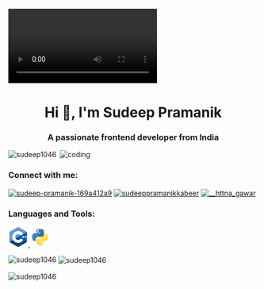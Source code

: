 ![logo](https://github.com/sudeep1046/sudeep1046/blob/main/Untitled%20design.mp4)
<h1 align="center">Hi 👋, I'm Sudeep Pramanik</h1>
<h3 align="center">A passionate frontend developer from India</h3>

<img align="right" alt="coding" width="400" src="https://camo.githubusercontent.com/4d9f5ecceb711eec6e2018f38a5677dc657c9738d4a65ba3b928c41c0a45b439/68747470733a2f2f6d69726f2e6d656469756d2e636f6d2f6d61782f313336302f302a37513379765349765f7430696f4a2d5a2e676966">

<p align="left"> <img src="https://komarev.com/ghpvc/?username=sudeep1046&label=Profile%20views&color=0e75b6&style=flat" alt="sudeep1046" /> </p>

<h3 align="left">Connect with me:</h3>
<p align="left">
<a href="https://linkedin.com/in/sudeep-pramanik-169a412a9" target="blank"><img align="center" src="https://raw.githubusercontent.com/rahuldkjain/github-profile-readme-generator/master/src/images/icons/Social/linked-in-alt.svg" alt="sudeep-pramanik-169a412a9" height="30" width="40" /></a>
<a href="https://kaggle.com/sudeeppramanikkabeer" target="blank"><img align="center" src="https://raw.githubusercontent.com/rahuldkjain/github-profile-readme-generator/master/src/images/icons/Social/kaggle.svg" alt="sudeeppramanikkabeer" height="30" width="40" /></a>
<a href="https://instagram.com/__httna_gawar" target="blank"><img align="center" src="https://raw.githubusercontent.com/rahuldkjain/github-profile-readme-generator/master/src/images/icons/Social/instagram.svg" alt="__httna_gawar" height="30" width="40" /></a>
</p>

<h3 align="left">Languages and Tools:</h3>
<p align="left"> <a href="https://www.w3schools.com/cpp/" target="_blank" rel="noreferrer"> <img src="https://raw.githubusercontent.com/devicons/devicon/master/icons/cplusplus/cplusplus-original.svg" alt="cplusplus" width="40" height="40"/> </a> <a href="https://www.python.org" target="_blank" rel="noreferrer"> <img src="https://raw.githubusercontent.com/devicons/devicon/master/icons/python/python-original.svg" alt="python" width="40" height="40"/> </a> </p>

<p><img align="left" src="https://github-readme-stats.vercel.app/api/top-langs?username=sudeep1046&show_icons=true&locale=en&layout=compact" alt="sudeep1046" /></p>

<p>&nbsp;<img align="center" src="https://github-readme-stats.vercel.app/api?username=sudeep1046&show_icons=true&locale=en" alt="sudeep1046" /></p>

<p><img align="center" src="https://github-readme-streak-stats.herokuapp.com/?user=sudeep1046&" alt="sudeep1046" /></p>
